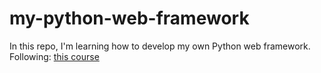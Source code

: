 # my-python-web-framework

In this repo, I'm learning how to develop my own Python web framework.
Following:
[this course](https://testdriven.io/courses/python-web-framework/)
